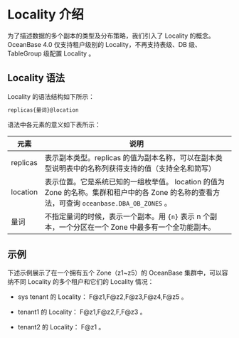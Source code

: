 # Locality 介绍

为了描述数据的多个副本的类型及分布策略，我们引入了 Locality 的概念。OceanBase 4.0 仅支持租户级别的 Locality，不再支持表级、DB 级、TableGroup 级配置 Locality 。

## Locality 语法

Locality 的语法结构如下所示：

```sql
replicas{量词}@location
```

语法中各元素的意义如下表所示：

|  **元素**  |       **说明**        |
|------------|-----------------------|
|  replicas  | 表示副本类型。replicas 的值为副本名称，可以在副本类型说明表中的名称列获得支持的值（支持全名和简写）|
|  location  | 表示位置。它是系统已知的一组枚举值。 location 的值为 Zone 的名称。集群和租户中的各 Zone 的名称的查看方法，可查询 `oceanbase.DBA_OB_ZONES` 。|
|    量词    | 不指定量词的时候，表示一个副本。用 `{n}` 表示 n 个副本，一个分区在一个 Zone 中最多有一个全功能副本。|

## 示例

下述示例展示了在一个拥有五个 Zone（z1~z5）的 OceanBase 集群中，可以容纳不同 Locality 的多个租户和它们的 Locality 情况：

* sys tenant 的 Locality： F@z1,F@z2,F@z3,F@z4,F@z5 。

* tenant1 的 Locality： F@z1,F@z2,F,F@z3 。

* tenant2 的 Locality： F@z1 。
